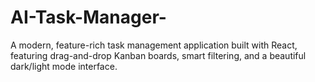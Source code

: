 # AI-Task-Manager-
A modern, feature-rich task management application built with React, featuring drag-and-drop Kanban boards, smart filtering, and a beautiful dark/light mode interface.
